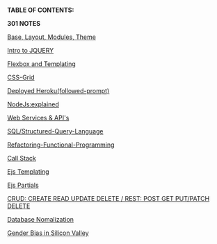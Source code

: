 **TABLE OF CONTENTS:**


**301 NOTES**

[Base, Layout, Modules, Theme](../301/class-01.md)

[Intro to JQUERY](../301/class-02.md)

[Flexbox and Templating](../301/class-03.md)

[CSS-Grid](../301/class-04.md)

[Deployed Heroku(followed-prompt)](../301/class-05.md)

[NodeJs:explained](../301/class-06.md)

[Web Services & API's](../301/class-07.md)

[SQL/Structured-Query-Language](../301/class-08.md)

[Refactoring-Functional-Programming](../301/class-09.md)

[Call Stack](../301/class-10.md)

[Ejs Templating](../301/class-11.md)

[Ejs Partials](../301/class-12.md)

[CRUD: CREATE READ UPDATE DELETE / REST: POST GET PUT/PATCH DELETE](../301/class-13.md)

[Database Nomalization](../301/class-14.md)

[Gender Bias in Silicon Valley](../301/class-15.md)